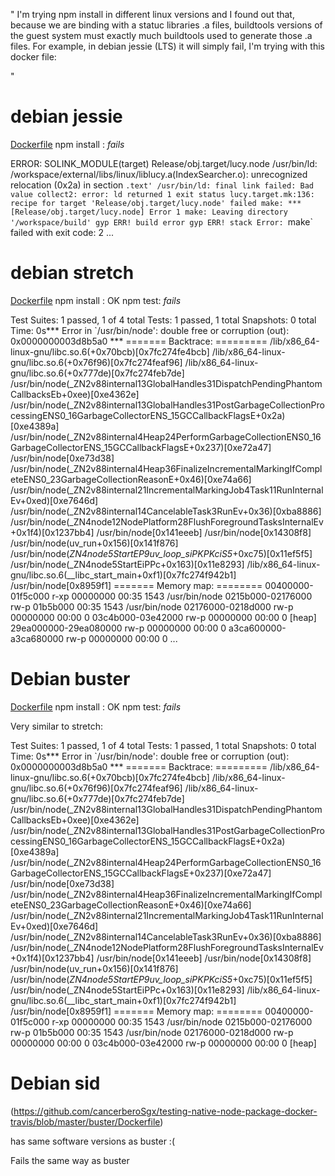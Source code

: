 "
I'm trying npm install in different linux versions and I found out that, because we are binding with a statuc libraries .a files, buildtools versions of the guest system must exactly much buildtools used to generate those .a files. For example, in debian jessie (LTS) it will simply fail, I'm trying with this docker file:

"




# debian jessie

[Dockerfile](https://github.com/cancerberoSgx/testing-native-node-package-docker-travis/blob/master/jessie/Dockerfile)
npm install : *fails*

  ERROR:
    SOLINK_MODULE(target) Release/obj.target/lucy.node
  /usr/bin/ld: /workspace/external/libs/linux/liblucy.a(IndexSearcher.o): unrecognized relocation (0x2a) in section `.text'
  /usr/bin/ld: final link failed: Bad value
  collect2: error: ld returned 1 exit status
  lucy.target.mk:136: recipe for target 'Release/obj.target/lucy.node' failed
  make: *** [Release/obj.target/lucy.node] Error 1
  make: Leaving directory '/workspace/build'
  gyp ERR! build error
  gyp ERR! stack Error: `make` failed with exit code: 2
  ...


# debian stretch

[Dockerfile](https://github.com/cancerberoSgx/testing-native-node-package-docker-travis/blob/master/stretch/Dockerfile)
npm install : OK
npm test: *fails*

  Test Suites: 1 passed, 1 of 4 total
  Tests:       1 passed, 1 total
  Snapshots:   0 total
  Time:        0s*** Error in `/usr/bin/node': double free or corruption (out): 0x0000000003d8b5a0 ***
  ======= Backtrace: =========
  /lib/x86_64-linux-gnu/libc.so.6(+0x70bcb)[0x7fc274fe4bcb]
  /lib/x86_64-linux-gnu/libc.so.6(+0x76f96)[0x7fc274feaf96]
  /lib/x86_64-linux-gnu/libc.so.6(+0x777de)[0x7fc274feb7de]
  /usr/bin/node(_ZN2v88internal13GlobalHandles31DispatchPendingPhantomCallbacksEb+0xee)[0xe4362e]
  /usr/bin/node(_ZN2v88internal13GlobalHandles31PostGarbageCollectionProcessingENS0_16GarbageCollectorENS_15GCCallbackFlagsE+0x2a)[0xe4389a]
  /usr/bin/node(_ZN2v88internal4Heap24PerformGarbageCollectionENS0_16GarbageCollectorENS_15GCCallbackFlagsE+0x237)[0xe72a47]
  /usr/bin/node[0xe73d38]
  /usr/bin/node(_ZN2v88internal4Heap36FinalizeIncrementalMarkingIfCompleteENS0_23GarbageCollectionReasonE+0x46)[0xe74a66]
  /usr/bin/node(_ZN2v88internal21IncrementalMarkingJob4Task11RunInternalEv+0xed)[0xe7646d]
  /usr/bin/node(_ZN2v88internal14CancelableTask3RunEv+0x36)[0xba8886]
  /usr/bin/node(_ZN4node12NodePlatform28FlushForegroundTasksInternalEv+0x1f4)[0x1237bb4]
  /usr/bin/node[0x141eeeb]
  /usr/bin/node[0x14308f8]
  /usr/bin/node(uv_run+0x156)[0x141f876]
  /usr/bin/node(_ZN4node5StartEP9uv_loop_siPKPKciS5_+0xc75)[0x11ef5f5]
  /usr/bin/node(_ZN4node5StartEiPPc+0x163)[0x11e8293]
  /lib/x86_64-linux-gnu/libc.so.6(__libc_start_main+0xf1)[0x7fc274f942b1]
  /usr/bin/node[0x8959f1]
  ======= Memory map: ========
  00400000-01f5c000 r-xp 00000000 00:35 1543                               /usr/bin/node
  0215b000-02176000 rw-p 01b5b000 00:35 1543                               /usr/bin/node
  02176000-0218d000 rw-p 00000000 00:00 0
  03c4b000-03e42000 rw-p 00000000 00:00 0                                  [heap]
  29ea000000-29ea080000 rw-p 00000000 00:00 0
  a3ca600000-a3ca680000 rw-p 00000000 00:00 0
  ...


# Debian buster

[Dockerfile](https://github.com/cancerberoSgx/testing-native-node-package-docker-travis/blob/master/buster/Dockerfile)
npm install : OK
npm test: *fails*

Very similar to stretch:

  Test Suites: 1 passed, 1 of 4 total
  Tests:       1 passed, 1 total
  Snapshots:   0 total
  Time:        0s*** Error in `/usr/bin/node': double free or corruption (out): 0x0000000003d8b5a0 ***
  ======= Backtrace: =========
  /lib/x86_64-linux-gnu/libc.so.6(+0x70bcb)[0x7fc274fe4bcb]
  /lib/x86_64-linux-gnu/libc.so.6(+0x76f96)[0x7fc274feaf96]
  /lib/x86_64-linux-gnu/libc.so.6(+0x777de)[0x7fc274feb7de]
  /usr/bin/node(_ZN2v88internal13GlobalHandles31DispatchPendingPhantomCallbacksEb+0xee)[0xe4362e]
  /usr/bin/node(_ZN2v88internal13GlobalHandles31PostGarbageCollectionProcessingENS0_16GarbageCollectorENS_15GCCallbackFlagsE+0x2a)[0xe4389a]
  /usr/bin/node(_ZN2v88internal4Heap24PerformGarbageCollectionENS0_16GarbageCollectorENS_15GCCallbackFlagsE+0x237)[0xe72a47]
  /usr/bin/node[0xe73d38]
  /usr/bin/node(_ZN2v88internal4Heap36FinalizeIncrementalMarkingIfCompleteENS0_23GarbageCollectionReasonE+0x46)[0xe74a66]
  /usr/bin/node(_ZN2v88internal21IncrementalMarkingJob4Task11RunInternalEv+0xed)[0xe7646d]
  /usr/bin/node(_ZN2v88internal14CancelableTask3RunEv+0x36)[0xba8886]
  /usr/bin/node(_ZN4node12NodePlatform28FlushForegroundTasksInternalEv+0x1f4)[0x1237bb4]
  /usr/bin/node[0x141eeeb]
  /usr/bin/node[0x14308f8]
  /usr/bin/node(uv_run+0x156)[0x141f876]
  /usr/bin/node(_ZN4node5StartEP9uv_loop_siPKPKciS5_+0xc75)[0x11ef5f5]
  /usr/bin/node(_ZN4node5StartEiPPc+0x163)[0x11e8293]
  /lib/x86_64-linux-gnu/libc.so.6(__libc_start_main+0xf1)[0x7fc274f942b1]
  /usr/bin/node[0x8959f1]
  ======= Memory map: ========
  00400000-01f5c000 r-xp 00000000 00:35 1543                               /usr/bin/node
  0215b000-02176000 rw-p 01b5b000 00:35 1543                               /usr/bin/node
  02176000-0218d000 rw-p 00000000 00:00 0
  03c4b000-03e42000 rw-p 00000000 00:00 0                                  [heap]


# Debian sid

(https://github.com/cancerberoSgx/testing-native-node-package-docker-travis/blob/master/buster/Dockerfile)

has same software versions as buster :(

Fails the same way as buster
